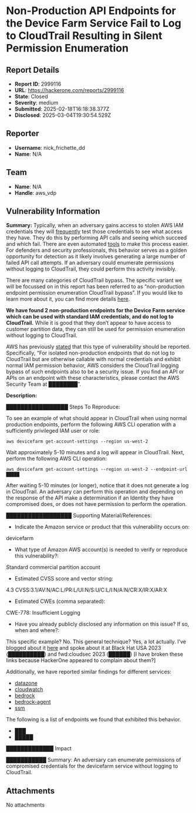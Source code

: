# Non-Production API Endpoints for the Device Farm Service Fail to Log to CloudTrail Resulting in Silent Permission Enumeration

## Report Details
- **Report ID**: 2999116
- **URL**: https://hackerone.com/reports/2999116
- **State**: Closed
- **Severity**: medium
- **Submitted**: 2025-02-18T16:18:38.377Z
- **Disclosed**: 2025-03-04T19:30:54.529Z

## Reporter
- **Username**: nick_frichette_dd
- **Name**: N/A

## Team
- **Name**: N/A
- **Handle**: aws_vdp

## Vulnerability Information
**Summary:** Typically, when an adversary gains access to stolen AWS IAM credentials they will [frequently](████) test those credentials to see what access they have. They do this by performing API calls and seeing which succeed and which fail. There are even automated [tools](██████████) to make this process easier. For defenders and security professionals, this behavior serves as a golden opportunity for detection as it likely involves generating a large number of failed API call attempts. If an adversary could enumerate permissions without logging to CloudTrail, they could perform this activity invisibly.

There are many categories of CloudTrail bypass. The specific variant we will be focussed on in this report has been referred to as “non-production endpoint permission enumeration CloudTrail bypass”. If you would like to learn more about it, you can find more details [here](█████████). 

**We have found 2 non-production endpoints for the Device Farm service which can be used with standard IAM credentials, and do not log to CloudTrail.** While it is good that they don’t appear to have access to customer partition data, they can still be used for permission enumeration without logging to CloudTrail. 

AWS has previously [stated](██████████) that this type of vulnerability should be reported. Specifically, “For isolated non-production endpoints that do not log to CloudTrail but are otherwise callable with normal credentials and exhibit normal IAM permission behavior, AWS considers the CloudTrail logging bypass of such endpoints also to be a security issue. If you find an API or APIs on an endpoint with these characteristics, please contact the AWS Security Team at ████████”. 

**Description:** 

█████████████████ Steps To Reproduce:

To see an example of what should appear in CloudTrail when using normal production endpoints, perform the following AWS CLI operation with a sufficiently privileged IAM user or role:

```
aws devicefarm get-account-settings --region us-west-2
```

Wait approximately 5-10 minutes and a log will appear in CloudTrail. Next, perform the following AWS CLI operation:

```
aws devicefarm get-account-settings --region us-west-2 --endpoint-url █████
```

After waiting 5-10 minutes (or longer), notice that it does not generate a log in CloudTrail. An adversary can perform this operation and depending on the response of the API make a determination if an Identity they have compromised does, or does not have permission to perform the operation. 

██████████████████ Supporting Material/References:

* Indicate the Amazon service or product that this vulnerability occurs on:  

devicefarm

* What type of Amazon AWS account(s) is needed to verify or reproduce this vulnerability?: 

Standard commercial partition account

* Estimated CVSS score and vector string: 

4.3 CVSS:3.1/AV:N/AC:L/PR:L/UI:N/S:U/C:L/I:N/A:N/CR:X/IR:X/AR:X

* Estimated CWEs (comma separated): 

CWE-778: Insufficient Logging

* Have you already publicly disclosed any information on this issue? If so, when and where?: 

This specific example? No. This general technique? Yes, a lot actually. I’ve blogged about it [here](█████) and spoke about it at Black Hat USA 2023 (██████████) and fwd:cloudsec 2023 (██████) [I have broken these links because HackerOne appeared to complain about them?] 

Additionally, we have reported similar findings for different services:
* [datazone](██████████)
* [cloudwatch](████)
* [bedrock](██████)
* [bedrock-agent](██████████)
* [ssm](██████████)

The following is a list of endpoints we found that exhibited this behavior.

- ███
- █████

█████████████ Impact

███████████ Summary: 
An adversary can enumerate permissions of compromised credentials for the devicefarm service without logging to CloudTrail.

## Attachments
No attachments
